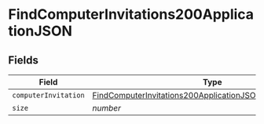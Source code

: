 # FindComputerInvitations200ApplicationJSON


## Fields

| Field                                                                                                                                                 | Type                                                                                                                                                  | Required                                                                                                                                              | Description                                                                                                                                           | Example                                                                                                                                               |
| ----------------------------------------------------------------------------------------------------------------------------------------------------- | ----------------------------------------------------------------------------------------------------------------------------------------------------- | ----------------------------------------------------------------------------------------------------------------------------------------------------- | ----------------------------------------------------------------------------------------------------------------------------------------------------- | ----------------------------------------------------------------------------------------------------------------------------------------------------- |
| `computerInvitation`                                                                                                                                  | [FindComputerInvitations200ApplicationJSONComputerInvitation](../../models/operations/findcomputerinvitations200applicationjsoncomputerinvitation.md) | :heavy_minus_sign:                                                                                                                                    | N/A                                                                                                                                                   |                                                                                                                                                       |
| `size`                                                                                                                                                | *number*                                                                                                                                              | :heavy_minus_sign:                                                                                                                                    | N/A                                                                                                                                                   | 1                                                                                                                                                     |